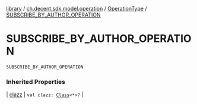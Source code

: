 [library](../../index.md) / [ch.decent.sdk.model.operation](../index.md) / [OperationType](index.md) / [SUBSCRIBE_BY_AUTHOR_OPERATION](./-s-u-b-s-c-r-i-b-e_-b-y_-a-u-t-h-o-r_-o-p-e-r-a-t-i-o-n.md)

# SUBSCRIBE_BY_AUTHOR_OPERATION

`SUBSCRIBE_BY_AUTHOR_OPERATION`

### Inherited Properties

| [clazz](clazz.md) | `val clazz: `[`Class`](http://docs.oracle.com/javase/6/docs/api/java/lang/Class.html)`<*>?` |


